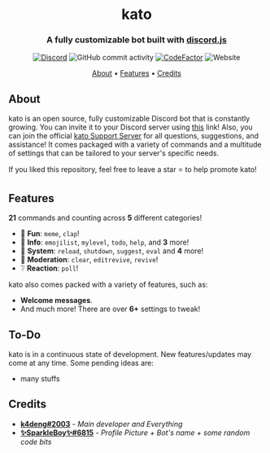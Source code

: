 <h1 align="center">
  <br>
  kato
  <br>
</h1>

<h3 align=center>A fully customizable bot built with <a href=https://github.com/discordjs/discord.js>discord.js</a></h3>


<div align=center>

 [![Discord](https://img.shields.io/discord/822487769816367114.svg?label=&logo=discord&logoColor=ffffff&color=7389D8&labelColor=6A7EC2)](https://discord.com/invite/VERRW3TEUD)
![GitHub commit activity](https://img.shields.io/github/commit-activity/m/k4deng/kato)
[![CodeFactor](https://www.codefactor.io/repository/github/k4deng/kato/badge)](https://www.codefactor.io/repository/github/k4deng/kato)
![Website](https://img.shields.io/website?down_color=red&down_message=offline&up_color=green&up_message=online&url=https://kato.katodiscordbot.repl.co)

</div>

<p align="center">
  <a href="#about">About</a>
  •
  <a href="#Features">Features</a>
  •
  <a href="#credits">Credits</a>
</p>

## About

kato is an open source, fully customizable Discord bot that is constantly growing. You can invite it to your Discord server using [this](https://jiro.k4deng.ml/invite) link! Also, you can join the official [kato Support Server](https://discord.com/invite/VERRW3TEUD) for all questions, suggestions, and assistance! It comes packaged with a variety of commands and a multitude of settings that can be tailored to your server's specific needs.

If you liked this repository, feel free to leave a star ⭐ to help promote kato!

## Features

**21** commands and counting across **5** different categories!

*   🎉  **Fun**: `meme`, `clap`! 
*   💬  **Info**: `emojilist`, `mylevel`, `todo`, `help`, and **3** more! 
*   👑  **System**: `reload`, `shutdown`, `suggest`, `eval` and **4** more! 
*   🚓  **Moderation**: `clear`, `editrevive`, `revive`! 
*   ❔  **Reaction**: `poll`!

kato also comes packed with a variety of features, such as:

  * **Welcome messages**.
  * And much more! There are over **6+** settings to tweak!


## To-Do

kato is in a continuous state of development. New features/updates may come at any time. Some pending ideas are:

  * many stuffs

## Credits
* **[k4deng#2003](https://k4deng.ml)** - *Main developer and Everything*
* **[✨SparkleBoy✨#6815](https://www.youtube.com/channel/UCvQ4VTIAC0kHNf5vYM0767w)** - *Profile Picture + Bot's name + some random code bits*